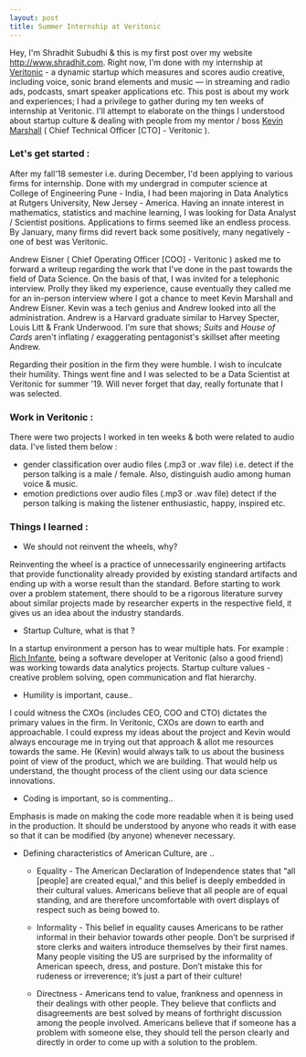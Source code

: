 ```yaml
---
layout: post
title: Summer Internship at Veritonic
---
```


Hey, I'm Shradhit Subudhi & this is my first post over my website <http://www.shradhit.com>.
Right now, I'm done with my internship at [Veritonic](https://veritonic.com) - a dynamic startup which measures and scores audio creative, including voice, sonic brand elements and music — in streaming and radio ads, podcasts, smart speaker applications etc.
This post is about my work and experiences; I had a privilege to gather during my ten weeks of internship at Veritonic. I'll attempt to elaborate on the things I understood about startup culture & dealing with people from my mentor / boss [Kevin Marshall](https://falicon.com) ( Chief Technical Officer [CTO] - Veritonic ).

### Let's get started :

After my fall'18 semester i.e. during December, I'd been applying to various firms for internship. Done with my undergrad in computer science at College of Engineering Pune - India, I had been majoring in Data Analytics at Rutgers University, New Jersey - America. Having an innate interest in mathematics, statistics and machine learning, I was looking for Data Analyst / Scientist positions. Applications to firms seemed like an endless process. By January, many firms did revert back some positively, many negatively - one of best was Veritonic.

Andrew Eisner ( Chief Operating Officer [COO] - Veritonic ) asked me to forward a writeup regarding the work that I've done in the past towards the field of Data Science. On the basis of that, I was invited for a telephonic interview. Prolly they liked my experience, cause eventually they called me for an in-person interview where I got a chance to meet Kevin Marshall and Andrew Eisner. Kevin was a tech genius and Andrew looked into all the administration. Andrew is a Harvard graduate similar to Harvey Specter, Louis Litt & Frank Underwood. I'm sure that shows; _Suits_ and _House of Cards_ aren't inflating / exaggerating pentagonist's skillset after meeting Andrew.

Regarding their position in the firm they were humble. I wish to inculcate their humility. Things went fine and I was selected to be a Data Scientist at Veritonic for summer '19. Will never forget that day, really fortunate that I was selected.

### Work in Veritonic :

There were two projects I worked in ten weeks & both were related to audio data. I've listed them below :

-  gender classification over audio files (.mp3 or .wav file) i.e. detect if the person talking is a male / female. Also, distinguish audio among human voice & music.   
-  emotion predictions over audio files (.mp3 or .wav file) detect if the person talking is making the listener enthusiastic, happy, inspired etc.

### Things I learned :

- We should not reinvent the wheels, why?

Reinventing the wheel is a practice of unnecessarily engineering artifacts that provide functionality already provided by existing standard artifacts and ending up with a worse result than the standard. Before starting to work over a problem statement, there should to be a rigorous literature survey about similar projects made by researcher experts in the respective field, it gives us an idea about the industry standards.


-  Startup Culture, what is that ?

In a startup environment a person has to wear multiple hats. For example : [Rich Infante](https://www.richinfante.com), being a software developer at Veritonic (also a good friend) was working towards data analytics projects. Startup culture values - creative problem solving, open communication and flat hierarchy.

- Humility is important, cause..

I could witness the CXOs (includes CEO, COO and CTO) dictates the primary values in the firm. In Veritonic, CXOs are down to earth and approachable. I could express my ideas about the project and Kevin would always encourage me in trying out that approach & allot me resources towards the same. He (Kevin) would always talk to us about the business point of view of the product, which we are building. That would help us understand, the thought process of the client using our data science innovations.

- Coding is important, so is commenting..

Emphasis is made on making the code more readable when it is being used in the production. It should be understood by anyone who reads it with ease so that it can be modified (by anyone) whenever necessary.


- Defining characteristics of American Culture, are ..

   - Equality - The American Declaration of Independence states that “all [people] are created equal,” and this belief is deeply embedded in their cultural values. Americans believe that all people are of equal standing, and are therefore uncomfortable with overt displays of respect such as being bowed to.

   - Informality - This belief in equality causes Americans to be rather informal in their behavior towards other people. Don’t be surprised if store clerks and waiters introduce themselves by their first names. Many people visiting the US are surprised by the informality of American speech, dress, and posture. Don’t mistake this for rudeness or irreverence; it’s just a part of their culture!

   - Directness -  Americans tend to value, frankness and openness in their dealings with other people. They believe that conflicts and disagreements are best solved by means of forthright discussion among the people involved. Americans believe that if someone has a problem with someone else, they should tell the person clearly and directly in order to come up with a solution to the problem.
